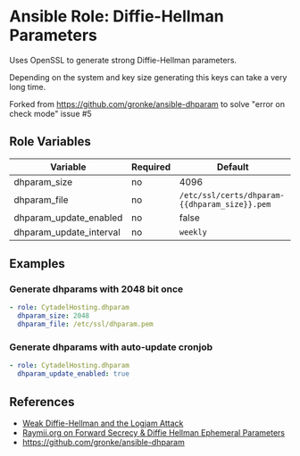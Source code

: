 Ansible Role: Diffie-Hellman Parameters
=======================================

Uses OpenSSL to generate strong Diffie-Hellman parameters.

Depending on the system and key size generating this keys can take a very long time.

Forked from https://github.com/gronke/ansible-dhparam to solve "error on check mode" issue #5

Role Variables
--------------

| Variable                | Required | Default                                       |
| ----------------------- | -------- | --------------------------------------------- |
| dhparam_size            | no       | 4096                                          |
| dhparam_file            | no       | `/etc/ssl/certs/dhparam-{{dhparam_size}}.pem` |
| dhparam_update_enabled  | no       | false                                         |
| dhparam_update_interval | no       | `weekly`                                      |

Examples
--------

### Generate dhparams with 2048 bit once
```yaml
- role: CytadelHosting.dhparam
  dhparam_size: 2048
  dhparam_file: /etc/ssl/dhparam.pem
```

### Generate dhparams with auto-update cronjob
```yaml
- role: CytadelHosting.dhparam
  dhparam_update_enabled: true
```

References
----------

- [Weak Diffie-Hellman and the Logjam Attack](https://weakdh.org/)
- [Raymii.org on Forward Secrecy & Diffie Hellman Ephemeral Parameters](https://raymii.org/s/tutorials/Strong_SSL_Security_On_nginx.html#Forward_Secrecy_&_Diffie_Hellman_Ephemeral_Parameters)
- https://github.com/gronke/ansible-dhparam
